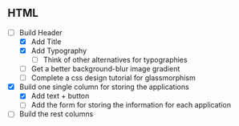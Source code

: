 ## HTML

- [ ] Build Header
  - [x] Add Title
  - [x] Add Typography
    - [ ] Think of other alternatives for typographies
  - [ ] Get a better background-blur image gradient
  - [ ] Complete a css design tutorial for glassmorphism
- [x] Build one single column for storing the applications
  - [x] Add text + button
  - [ ] Add the form for storing the information for each application
- [ ] Build the rest columns
